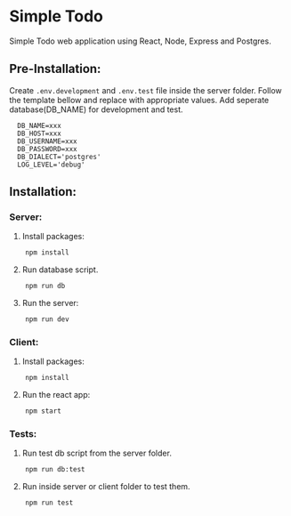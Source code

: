 # Simple Todo 
Simple Todo web application using React, Node, Express and Postgres.

## Pre-Installation:
Create ```.env.development``` and ```.env.test``` file inside the server folder. Follow the template bellow and replace with appropriate values.
Add seperate database(DB_NAME) for development and test.
  ```
    DB_NAME=xxx
    DB_HOST=xxx
    DB_USERNAME=xxx
    DB_PASSWORD=xxx
    DB_DIALECT='postgres'
    LOG_LEVEL='debug'
  ```

## Installation:
### Server:

1. Install packages:
```cmd
    npm install
```
2. Run database script.
```cmd
    npm run db
```
3. Run the server:
```cmd
    npm run dev
```

### Client:

1. Install packages:
```cmd 
    npm install
```
2. Run the react app:
```cmd 
    npm start
```

### Tests:
1. Run test db script from the server folder.
```cmd 
    npm run db:test
```
2. Run inside server or client folder to test them.
```cmd 
    npm run test
```

